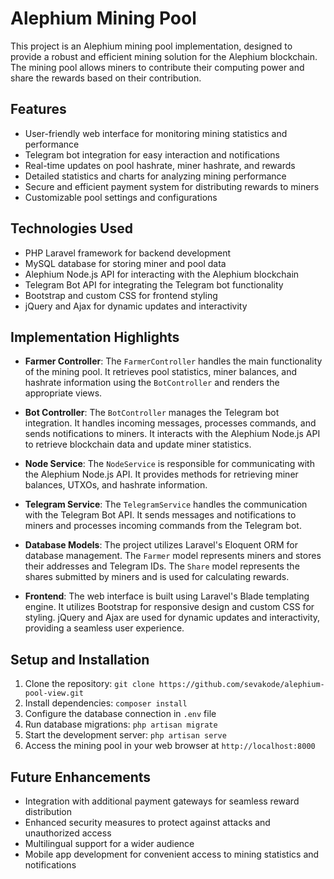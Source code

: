 
# Alephium Mining Pool

This project is an Alephium mining pool implementation, designed to provide a robust and efficient mining solution for the Alephium blockchain. The mining pool allows miners to contribute their computing power and share the rewards based on their contribution.

## Features

- User-friendly web interface for monitoring mining statistics and performance
- Telegram bot integration for easy interaction and notifications
- Real-time updates on pool hashrate, miner hashrate, and rewards
- Detailed statistics and charts for analyzing mining performance
- Secure and efficient payment system for distributing rewards to miners
- Customizable pool settings and configurations

## Technologies Used

- PHP Laravel framework for backend development
- MySQL database for storing miner and pool data
- Alephium Node.js API for interacting with the Alephium blockchain
- Telegram Bot API for integrating the Telegram bot functionality
- Bootstrap and custom CSS for frontend styling
- jQuery and Ajax for dynamic updates and interactivity

## Implementation Highlights

- **Farmer Controller**: The `FarmerController` handles the main functionality of the mining pool. It retrieves pool statistics, miner balances, and hashrate information using the `BotController` and renders the appropriate views.

- **Bot Controller**: The `BotController` manages the Telegram bot integration. It handles incoming messages, processes commands, and sends notifications to miners. It interacts with the Alephium Node.js API to retrieve blockchain data and update miner statistics.

- **Node Service**: The `NodeService` is responsible for communicating with the Alephium Node.js API. It provides methods for retrieving miner balances, UTXOs, and hashrate information.

- **Telegram Service**: The `TelegramService` handles the communication with the Telegram Bot API. It sends messages and notifications to miners and processes incoming commands from the Telegram bot.

- **Database Models**: The project utilizes Laravel's Eloquent ORM for database management. The `Farmer` model represents miners and stores their addresses and Telegram IDs. The `Share` model represents the shares submitted by miners and is used for calculating rewards.

- **Frontend**: The web interface is built using Laravel's Blade templating engine. It utilizes Bootstrap for responsive design and custom CSS for styling. jQuery and Ajax are used for dynamic updates and interactivity, providing a seamless user experience.

## Setup and Installation

1. Clone the repository: `git clone https://github.com/sevakode/alephium-pool-view.git`
2. Install dependencies: `composer install`
3. Configure the database connection in `.env` file
4. Run database migrations: `php artisan migrate`
5. Start the development server: `php artisan serve`
6. Access the mining pool in your web browser at `http://localhost:8000`

## Future Enhancements

- Integration with additional payment gateways for seamless reward distribution
- Enhanced security measures to protect against attacks and unauthorized access
- Multilingual support for a wider audience
- Mobile app development for convenient access to mining statistics and notifications
